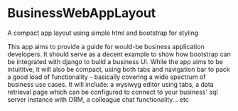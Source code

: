 # BusinessWebAppLayout
A compact app layout using simple html and bootstrap for styling

This app aims to provide a guide for would-be business application developers. It should serve as a decent example to show how bootstrap can be integrated with django to build a business UI. While the app aims to be intuititve, it will also be compact, using both tabs and navigation bar to pack a good load of functionality - basically covering a wide spectrum of business use cases. It will include: a wysiwyg editor using tabs, a data retrieval page which can be configured to connect to your business' sql server instance with ORM, a colleague chat functionality... etc    